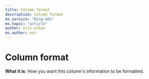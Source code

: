 ```yaml
---
title: Column format
description: Column format
ms.service: "Bing-Ads"
ms.topic: "article"
author: eric-urban
ms.author: eur
---
```


# Column format

**What it is**: How you want this column's information to be formatted.


